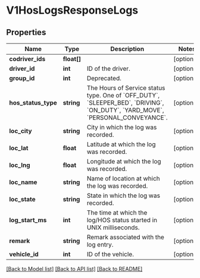 # V1HosLogsResponseLogs

## Properties
Name | Type | Description | Notes
------------ | ------------- | ------------- | -------------
**codriver_ids** | **float[]** |  | [optional] 
**driver_id** | **int** | ID of the driver. | [optional] 
**group_id** | **int** | Deprecated. | [optional] 
**hos_status_type** | **string** | The Hours of Service status type. One of &#x60;OFF_DUTY&#x60;, &#x60;SLEEPER_BED&#x60;, &#x60;DRIVING&#x60;, &#x60;ON_DUTY&#x60;, &#x60;YARD_MOVE&#x60;, &#x60;PERSONAL_CONVEYANCE&#x60;. | [optional] 
**loc_city** | **string** | City in which the log was recorded. | [optional] 
**loc_lat** | **float** | Latitude at which the log was recorded. | [optional] 
**loc_lng** | **float** | Longitude at which the log was recorded. | [optional] 
**loc_name** | **string** | Name of location at which the log was recorded. | [optional] 
**loc_state** | **string** | State in which the log was recorded. | [optional] 
**log_start_ms** | **int** | The time at which the log/HOS status started in UNIX milliseconds. | [optional] 
**remark** | **string** | Remark associated with the log entry. | [optional] 
**vehicle_id** | **int** | ID of the vehicle. | [optional] 

[[Back to Model list]](../README.md#documentation-for-models) [[Back to API list]](../README.md#documentation-for-api-endpoints) [[Back to README]](../README.md)


